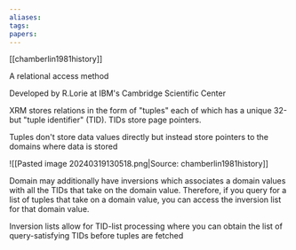 ```yaml
---
aliases: 
tags: 
papers:
---
```

[[chamberlin1981history]]

A relational access method

Developed by R.Lorie at IBM's Cambridge Scientific Center

XRM stores relations in the form of "tuples" each of which has a unique 32-but "tuple identifier" (TID). TIDs store page pointers.

Tuples don't store data values directly but instead store pointers to the domains where data is stored

![[Pasted image 20240319130518.png|Source: chamberlin1981history]]

Domain may additionally have inversions which associates a domain values with all the TIDs that take on the domain value. Therefore, if you query for a list of tuples that take on a domain value, you can access the inversion list for that domain value. 

Inversion lists allow for TID-list processing where you can obtain the list of query-satisfying TIDs before tuples are fetched

